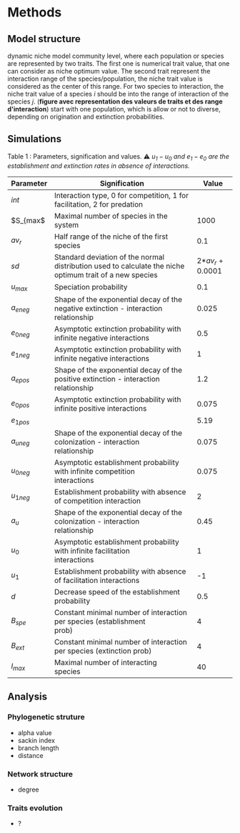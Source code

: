 # Methods

## Model structure

dynamic niche model
community level, where each population or species are represented by two traits. The first one is numerical trait value, that one can consider as niche optimum value. The second trait represent the interaction range of the species/population, the niche trait value is considered as the center of this range. For two species to interaction, the niche trait value of a species _i_ should be into the range of interaction of the species _j_. (**figure avec representation des valeurs de traits et des range d'interaction**)
start with one population, which is allow or not to diverse, depending on origination and extinction probabilities.


## Simulations

Table 1 : Parameters, signification and values. :warning: *$u_1-u_0$ and $e_1-e_0$ are the establishment and extinction rates in absence of interactions.*

| Parameter | Signification                                                                                                              |Value|
|-----------|----------------------------------------------------------------------------------------------------------------------------|-----|
|$int$      |Interaction type, 0 for competition, 1 for facilitation, 2 for predation                                                    |     |
|$S_{max$   |Maximal number of species in the system                                                                                     |1000 |
|$av_r$     |Half range of the niche of the first species                                                                                |0.1  |
|$sd$       |Standard deviation of the normal distribution used to calculate the niche optimum trait of a new species        |2*$av_r$ + 0.0001|
|$u_{max}$  |Speciation probability                                                                                                      |0.1  |
|$a_{eneg}$ |Shape of the exponential decay of the negative extinction - interaction relationship                                        |0.025|
|$e_{0neg}$ |Asymptotic extinction probability with infinite negative interactions                                                       |0.5  |
|$e_{1neg}$ |Asymptotic extinction probability with infinite negative interactions                                                       |1    |
|$a_{epos}$ |Shape of the exponential decay of the positive extinction - interaction relationship                                        |1.2  |
|$e_{0pos}$ |Asymptotic extinction probability with infinite positive interactions                                                       |0.075|
|$e_{1pos}$ |                                                                                                                            |5.19 |
|$a_{uneg}$ |Shape of the exponential decay of the colonization - interaction relationship                                               |0.075|
|$u_{0neg}$ |Asymptotic establishment probability with infinite competition interactions                                                 |0.075|
|$u_{1neg}$ |Establishment probability with absence of competition interaction                                                           |2    |
|$a_u$      |Shape of the exponential decay of the colonization - interaction relationship                                               |0.45 |
|$u_0$      |Asymptotic establishment probability with infinite facilitation interactions                                                |1    |
|$u_1$      |Establishment probability with absence of facilitation interactions                                                         |-1   |
|$d$        |Decrease speed of the establishment probability                                                                             |0.5  |
|$B_{spe}$  |Constant minimal number of interaction per species (establishment prob)                                                     |4    |
|$B_{ext}$  |Constant minimal number of interaction per species (extinction prob)                                                        |4    |
|$I_{max}$  |Maximal number of interacting species                                                                                       |40   |

## Analysis

### Phylogenetic struture
- alpha value
- sackin index
- branch length
- distance

### Network structure
- degree

### Traits evolution
- ?
